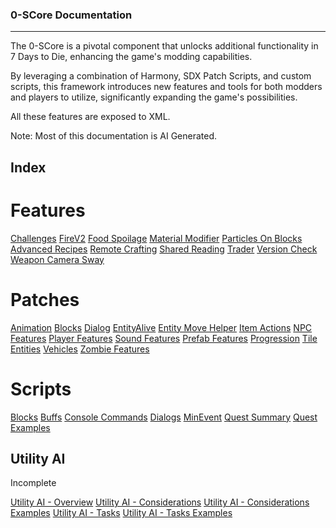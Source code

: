 ### 0-SCore Documentation
---

The 0-SCore is a pivotal component that unlocks additional functionality in 7 Days to Die, enhancing the game's modding 
capabilities. 

By leveraging a combination of Harmony, SDX Patch Scripts, and custom scripts, this framework introduces new features 
and tools for both modders and players to utilize, significantly expanding the game's possibilities.

All these features are exposed to XML.

Note: Most of this documentation is AI Generated.

## Index

# Features
[Challenges](../Features/Challenges/ReadMe.md)
[FireV2](../Features/FireV2/Readme.md)
[Food Spoilage](../Features/FoodSpoilageV2/ReadMe.md)
[Material Modifier](../Features/MaterialModifier/ReadMe.md)
[Particles On Blocks](../Features/ParticlesOnBlocks/ReadMe.md)
[Advanced Recipes](../Features/Recipe/ReadMe.md)
[Remote Crafting](../Features/RemoteCrafting/ReadMe.md)
[Shared Reading](../Features/SharedReading/ReadMe.md)
[Trader](../Features/Trader/ReadMe.md)
[Version Check](../Features/VersionCheck/Readme.md)
[Weapon Camera Sway](../Features/WeaponCameraSway/ReadMe.md)

# Patches
[Animation](../Harmony/Animation/ReadMe.md)
[Blocks](../Harmony/Blocks/ReadMe.md)
[Dialog](../Harmony/Dialog/ReadMe.md)
[EntityAlive](../Harmony/EntityAlive/ReadMe.md)
[Entity Move Helper](../Harmony/EntityMoveHelper/ReadMe.md)
[Item Actions](../Harmony/ItemActions/ReadMe.md)
[NPC Features](../Harmony/NPCFeatures/ReadMe.md)
[Player Features](../Harmony/PlayerFeatures/ReadMe.md)
[Sound Features](../Harmony/SoundFeatures/ReadMe.md)
[Prefab Features](../Harmony/PrefabFeatures/ReadMe.md)
[Progression](../Harmony/Progression/ReadMe.md)
[Tile Entities](../Harmony/TileEntities/ReadMe.md)
[Vehicles](../Harmony/Vehicles/ReadMe.md)
[Zombie Features](../Harmony/ZombieFeatures/ReadMe.md)

# Scripts
[Blocks](../Scripts/Blocks/Readme.md)
[Buffs](../Scripts/Buffs/ReadMe.md)
[Console Commands](../Scripts/ConsoleCmd/ReadMe.md)
[Dialogs](../Scripts/Dialogs/ReadMe.md)
[MinEvent](../Scripts/MinEvents/ReadMe.md)
[Quest Summary](../Scripts/Quests/ReadMe.md)
[Quest Examples](../Scripts/Quests/Examples.md)

## Utility AI  
Incomplete

[Utility AI - Overview](../Scripts/UtilityAI/Documentation/UtilityAI.md)
[Utility AI - Considerations](../Scripts/UtilityAI/Documentation/Considerations.md)
[Utility AI - Considerations Examples](../Scripts/UtilityAI/Documentation/ConsiderationExamples.md)
[Utility AI - Tasks](../Scripts/UtilityAI/Documentation/Tasks.md)
[Utility AI - Tasks Examples](../Scripts/UtilityAI/Documentation/TasksExamples.md)
